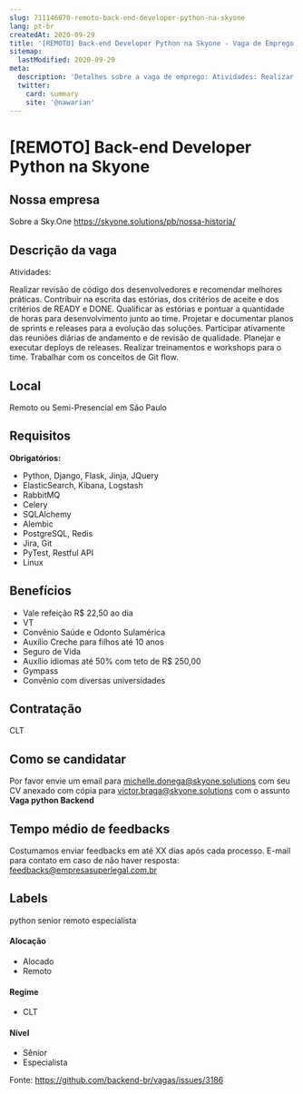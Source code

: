 ```yaml
---
slug: 711146070-remoto-back-end-developer-python-na-skyone
lang: pt-br
createdAt: 2020-09-29
title: '[REMOTO] Back-end Developer Python na Skyone - Vaga de Emprego'
sitemap:
  lastModified: 2020-09-29
meta:
  description: 'Detalhes sobre a vaga de emprego: Atividades: Realizar revisão de código dos desenvolvedores e recomendar melhores práticas. Contribuir na escrita das estórias, dos critérios de aceite e dos critérios de READY e DONE. Qualificar as estórias e pontuar a quantidade de horas para desenvolvimento junto ao time. Projetar e documentar planos de sprints e releases para a evolução das soluções. Participar ativamente das reuniões diárias de andamento e de revisão de qualidade. Planejar e executar deploys de releases. Realizar treinamentos e workshops para o time. Trabalhar com os conceitos de Git flow.'
  twitter:
    card: summary
    site: '@nawarian'
---
```


# [REMOTO] Back-end Developer Python na Skyone

## Nossa empresa

Sobre a Sky.One https://skyone.solutions/pb/nossa-historia/

## Descrição da vaga

Atividades:

Realizar revisão de código dos desenvolvedores e recomendar melhores práticas.
Contribuir na escrita das estórias, dos critérios de aceite e dos  critérios de READY e DONE.
Qualificar as estórias e pontuar a quantidade de horas para desenvolvimento junto ao time.
Projetar e documentar planos de sprints e releases para a evolução das soluções.
Participar ativamente das reuniões diárias de andamento e de revisão de qualidade.
Planejar e executar deploys de releases.
Realizar treinamentos e workshops para o time.
Trabalhar com os conceitos de Git flow.

## Local

Remoto ou Semi-Presencial em São Paulo

## Requisitos

**Obrigatórios:**

- Python, Django, Flask, Jinja,  JQuery
- ElasticSearch, Kibana, Logstash
- RabbitMQ
- Celery
- SQLAlchemy 
- Alembic
- PostgreSQL, Redis
- Jira, Git
- PyTest, Restful API
- Linux

## Benefícios

- Vale refeição R$ 22,50 ao dia
- VT
- Convênio Saúde e Odonto Sulamérica
- Auxílio Creche para filhos até 10 anos
- Seguro de Vida
- Auxílio idiomas até 50% com teto de R$ 250,00
- Gympass  
- Convênio com diversas universidades


## Contratação

CLT

## Como se candidatar

Por favor envie um email para michelle.donega@skyone.solutions com seu CV anexado com cópia para victor.braga@skyone.solutions com o assunto **Vaga python Backend**

## Tempo médio de feedbacks

Costumamos enviar feedbacks em até XX dias após cada processo.
E-mail para contato em caso de não haver resposta: feedbacks@empresasuperlegal.com.br

## Labels
python
senior
remoto
especialista

#### Alocação
- Alocado
- Remoto

#### Regime
- CLT

#### Nível
- Sênior
- Especialista




Fonte: https://github.com/backend-br/vagas/issues/3186